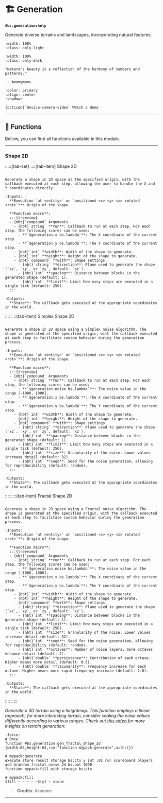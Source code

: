 # 🏗️ Generation

**`#bs.generation:help`**

Generate diverse terrains and landscapes, incorporating natural features.

```{image} /_imgs/modules/generation-light.png
:width: 100%
:class: only-light
```

```{image} /_imgs/modules/generation-dark.png
:width: 100%
:class: only-dark
```

```{epigraph}
"Nature's beauty is a reflection of the harmony of numbers and patterns."

-- Anonymous
```

```{button-link} https://youtu.be/uDenmF9l8a4
:color: primary
:align: center
:shadow:

{octicon}`device-camera-video` Watch a demo
```

---

## 🔧 Functions

Bellow, you can find all functions available in this module.

---

### Shape 2D

:::::{tab-set}
::::{tab-item} Shape 2D

```{function} #bs.generation:gen_shape_2d

Generate a shape in 2D space at the specified origin, with the callback executed at each step, allowing the user to handle the X and Y coordinates directly.

:Inputs:
  **Execution `at <entity>` or `positioned <x> <y> <z> rotated <rot>`**: Origin of the shape.

  **Function macro**:
  :::{treeview}
  - {nbt}`compound` Arguments
    - {nbt}`string` **run**: Callback to run at each step. For each step, the following scores can be used:
      - **`$generation.x bs.lambda`**: The X coordinate of the current step.
      - **`$generation.y bs.lambda`**: The Y coordinate of the current step.
    - {nbt}`int` **width**: Width of the shape to generate.
    - {nbt}`int` **height**: Height of the shape to generate.
    - {nbt}`compound` **with**: Shape settings.
      - {nbt}`string` **direction**: Plane used to generate the shape (`xz`, `xy`, or `zy`, default: `xz`).
      - {nbt}`int` **spacing**: Distance between blocks in the generated shape (default: 1).
      - {nbt}`int` **limit**: Limit how many steps are executed in a single tick (default: 256).
  :::

:Outputs:
  **State**: The callback gets executed at the appropriate coordinates in the world.
```

::::
::::{tab-item} Simplex Shape 2D

```{function} #bs.generation:gen_simplex_shape_2d

Generate a shape in 2D space using a Simplex noise algorithm. The shape is generated at the specified origin, with the callback executed at each step to facilitate custom behavior during the generation process.

:Inputs:
  **Execution `at <entity>` or `positioned <x> <y> <z> rotated <rot>`**: Origin of the shape.

  **Function macro**:
  :::{treeview}
  - {nbt}`compound` Arguments
    - {nbt}`string` **run**: Callback to run at each step. For each step, the following scores can be used:
      - **`$generation.noise bs.lambda`**: The noise value in the range [-1000, 1000].
      - **`$generation.x bs.lambda`**: The X coordinate of the current step.
      - **`$generation.y bs.lambda`**: The Y coordinate of the current step.
    - {nbt}`int` **width**: Width of the shape to generate.
    - {nbt}`int` **height**: Height of the shape to generate.
    - {nbt}`compound` **with**: Shape settings.
      - {nbt}`string` **direction**: Plane used to generate the shape (`xz`, `xy`, or `zy`, default: `xz`).
      - {nbt}`int` **spacing**: Distance between blocks in the generated shape (default: 1).
      - {nbt}`int` **limit**: Limit how many steps are executed in a single tick (default: 256).
      - {nbt}`int` **size**: Granularity of the noise. Lower values increase detail (default: 32).
      - {nbt}`int` **seed**: Seed for the noise generation, allowing for reproducibility (default: random).
  :::

:Outputs:
  **State**: The callback gets executed at the appropriate coordinates in the world.
```

::::
::::{tab-item} Fractal Shape 2D

```{function} #bs.generation:gen_fractal_shape_2d

Generate a shape in 2D space using a Fractal noise algorithm. The shape is generated at the specified origin, with the callback executed at each step to facilitate custom behavior during the generation process.

:Inputs:
  **Execution `at <entity>` or `positioned <x> <y> <z> rotated <rot>`**: Origin of the shape.

  **Function macro**:
  :::{treeview}
  - {nbt}`compound` Arguments
    - {nbt}`string` **run**: Callback to run at each step. For each step, the following scores can be used:
      - **`$generation.noise bs.lambda`**: The noise value in the range [-1000, 1000].
      - **`$generation.x bs.lambda`**: The X coordinate of the current step.
      - **`$generation.y bs.lambda`**: The Y coordinate of the current step.
    - {nbt}`int` **width**: Width of the shape to generate.
    - {nbt}`int` **height**: Height of the shape to generate.
    - {nbt}`compound` **with**: Shape settings.
      - {nbt}`string` **direction**: Plane used to generate the shape (`xz`, `xy`, or `zy`, default: `xz`).
      - {nbt}`int` **spacing**: Distance between blocks in the generated shape (default: 1).
      - {nbt}`int` **limit**: Limit how many steps are executed in a single tick (default: 256).
      - {nbt}`int` **size**: Granularity of the noise. Lower values increase detail (default: 32).
      - {nbt}`int` **seed**: Seed for the noise generation, allowing for reproducibility (default: random).
      - {nbt}`int` **octaves**: Number of noise layers; more octaves enhance detail (default: 2).
      - {nbt}`double` **persistence**: Contribution of each octave. Higher means more detail (default: 0.5).
      - {nbt}`double` **lacunarity**: Frequency increase for each octave. Higher means more rapid frequency increase (default: 2.0).
  :::

:Outputs:
  **State**: The callback gets executed at the appropriate coordinates in the world.
```

::::
:::::

*Generate a 3D terrain using a heightmap. This function employs a linear approach; for more interesting terrain, consider scaling the noise values differently according to various ranges. Check out [this video](https://www.youtube.com/watch?v=CSa5O6knuwI) for more insights on terrain generation:*

```{code-block} mcfunction
:force:
# Once
function #bs.generation:gen_fractal_shape_2d {width:64,height:64,run:"function mypack:generate",with:{}}

# mypack:generate
execute store result storage bs:ctx y int .01 run scoreboard players add $random.fractal_noise_2d bs.out 1000
function mypack:fill with storage bs:ctx

# mypack:fill
$fill ~ ~ ~ ~ ~$(y) ~ stone
```

> **Credits**: Aksiome

---

```{include} ../_templates/comments.md
```
